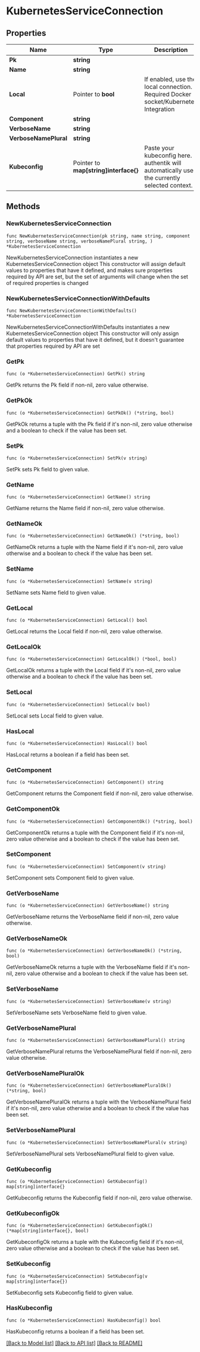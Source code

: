 # KubernetesServiceConnection

## Properties

Name | Type | Description | Notes
------------ | ------------- | ------------- | -------------
**Pk** | **string** |  | [readonly] 
**Name** | **string** |  | 
**Local** | Pointer to **bool** | If enabled, use the local connection. Required Docker socket/Kubernetes Integration | [optional] 
**Component** | **string** |  | [readonly] 
**VerboseName** | **string** |  | [readonly] 
**VerboseNamePlural** | **string** |  | [readonly] 
**Kubeconfig** | Pointer to **map[string]interface{}** | Paste your kubeconfig here. authentik will automatically use the currently selected context. | [optional] 

## Methods

### NewKubernetesServiceConnection

`func NewKubernetesServiceConnection(pk string, name string, component string, verboseName string, verboseNamePlural string, ) *KubernetesServiceConnection`

NewKubernetesServiceConnection instantiates a new KubernetesServiceConnection object
This constructor will assign default values to properties that have it defined,
and makes sure properties required by API are set, but the set of arguments
will change when the set of required properties is changed

### NewKubernetesServiceConnectionWithDefaults

`func NewKubernetesServiceConnectionWithDefaults() *KubernetesServiceConnection`

NewKubernetesServiceConnectionWithDefaults instantiates a new KubernetesServiceConnection object
This constructor will only assign default values to properties that have it defined,
but it doesn't guarantee that properties required by API are set

### GetPk

`func (o *KubernetesServiceConnection) GetPk() string`

GetPk returns the Pk field if non-nil, zero value otherwise.

### GetPkOk

`func (o *KubernetesServiceConnection) GetPkOk() (*string, bool)`

GetPkOk returns a tuple with the Pk field if it's non-nil, zero value otherwise
and a boolean to check if the value has been set.

### SetPk

`func (o *KubernetesServiceConnection) SetPk(v string)`

SetPk sets Pk field to given value.


### GetName

`func (o *KubernetesServiceConnection) GetName() string`

GetName returns the Name field if non-nil, zero value otherwise.

### GetNameOk

`func (o *KubernetesServiceConnection) GetNameOk() (*string, bool)`

GetNameOk returns a tuple with the Name field if it's non-nil, zero value otherwise
and a boolean to check if the value has been set.

### SetName

`func (o *KubernetesServiceConnection) SetName(v string)`

SetName sets Name field to given value.


### GetLocal

`func (o *KubernetesServiceConnection) GetLocal() bool`

GetLocal returns the Local field if non-nil, zero value otherwise.

### GetLocalOk

`func (o *KubernetesServiceConnection) GetLocalOk() (*bool, bool)`

GetLocalOk returns a tuple with the Local field if it's non-nil, zero value otherwise
and a boolean to check if the value has been set.

### SetLocal

`func (o *KubernetesServiceConnection) SetLocal(v bool)`

SetLocal sets Local field to given value.

### HasLocal

`func (o *KubernetesServiceConnection) HasLocal() bool`

HasLocal returns a boolean if a field has been set.

### GetComponent

`func (o *KubernetesServiceConnection) GetComponent() string`

GetComponent returns the Component field if non-nil, zero value otherwise.

### GetComponentOk

`func (o *KubernetesServiceConnection) GetComponentOk() (*string, bool)`

GetComponentOk returns a tuple with the Component field if it's non-nil, zero value otherwise
and a boolean to check if the value has been set.

### SetComponent

`func (o *KubernetesServiceConnection) SetComponent(v string)`

SetComponent sets Component field to given value.


### GetVerboseName

`func (o *KubernetesServiceConnection) GetVerboseName() string`

GetVerboseName returns the VerboseName field if non-nil, zero value otherwise.

### GetVerboseNameOk

`func (o *KubernetesServiceConnection) GetVerboseNameOk() (*string, bool)`

GetVerboseNameOk returns a tuple with the VerboseName field if it's non-nil, zero value otherwise
and a boolean to check if the value has been set.

### SetVerboseName

`func (o *KubernetesServiceConnection) SetVerboseName(v string)`

SetVerboseName sets VerboseName field to given value.


### GetVerboseNamePlural

`func (o *KubernetesServiceConnection) GetVerboseNamePlural() string`

GetVerboseNamePlural returns the VerboseNamePlural field if non-nil, zero value otherwise.

### GetVerboseNamePluralOk

`func (o *KubernetesServiceConnection) GetVerboseNamePluralOk() (*string, bool)`

GetVerboseNamePluralOk returns a tuple with the VerboseNamePlural field if it's non-nil, zero value otherwise
and a boolean to check if the value has been set.

### SetVerboseNamePlural

`func (o *KubernetesServiceConnection) SetVerboseNamePlural(v string)`

SetVerboseNamePlural sets VerboseNamePlural field to given value.


### GetKubeconfig

`func (o *KubernetesServiceConnection) GetKubeconfig() map[string]interface{}`

GetKubeconfig returns the Kubeconfig field if non-nil, zero value otherwise.

### GetKubeconfigOk

`func (o *KubernetesServiceConnection) GetKubeconfigOk() (*map[string]interface{}, bool)`

GetKubeconfigOk returns a tuple with the Kubeconfig field if it's non-nil, zero value otherwise
and a boolean to check if the value has been set.

### SetKubeconfig

`func (o *KubernetesServiceConnection) SetKubeconfig(v map[string]interface{})`

SetKubeconfig sets Kubeconfig field to given value.

### HasKubeconfig

`func (o *KubernetesServiceConnection) HasKubeconfig() bool`

HasKubeconfig returns a boolean if a field has been set.


[[Back to Model list]](../README.md#documentation-for-models) [[Back to API list]](../README.md#documentation-for-api-endpoints) [[Back to README]](../README.md)


